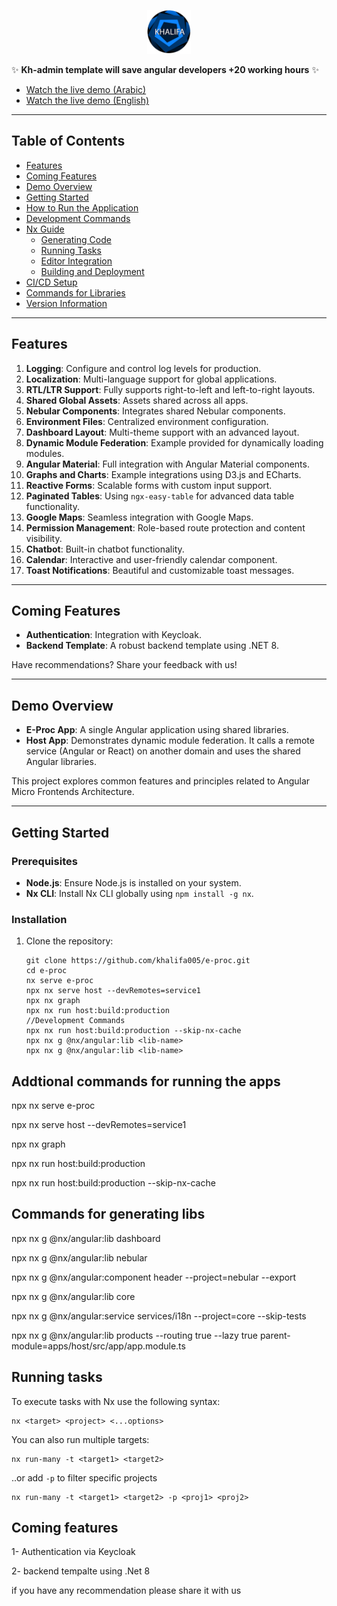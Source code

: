<p align="center">
  <img src="./libs/core/src/lib/assets/images/logo.png?raw=true" width="70" alt="Sublime's custom image">
</p>

 ✨ **Kh-admin template will save angular developers +20 working hours** ✨

- [Watch the live demo (Arabic)](https://youtu.be/LfXIjkOTwsQ)
- [Watch the live demo (English)](https://youtu.be/AxZ6mqya47w)

---

## Table of Contents
- [Features](#features)
- [Coming Features](#coming-features)
- [Demo Overview](#demo-overview)
- [Getting Started](#getting-started)
- [How to Run the Application](#how-to-run-the-application)
- [Development Commands](#development-commands)
- [Nx Guide](#nx-guide)
  - [Generating Code](#generating-code)
  - [Running Tasks](#running-tasks)
  - [Editor Integration](#editor-integration)
  - [Building and Deployment](#building-and-deployment)
- [CI/CD Setup](#ci-cd-setup)
- [Commands for Libraries](#commands-for-libraries)
- [Version Information](#version-information)

---

## Features
1. **Logging**: Configure and control log levels for production.
2. **Localization**: Multi-language support for global applications.
3. **RTL/LTR Support**: Fully supports right-to-left and left-to-right layouts.
4. **Shared Global Assets**: Assets shared across all apps.
5. **Nebular Components**: Integrates shared Nebular components.
6. **Environment Files**: Centralized environment configuration.
7. **Dashboard Layout**: Multi-theme support with an advanced layout.
8. **Dynamic Module Federation**: Example provided for dynamically loading modules.
9. **Angular Material**: Full integration with Angular Material components.
10. **Graphs and Charts**: Example integrations using D3.js and ECharts.
11. **Reactive Forms**: Scalable forms with custom input support.
12. **Paginated Tables**: Using `ngx-easy-table` for advanced data table functionality.
13. **Google Maps**: Seamless integration with Google Maps.
14. **Permission Management**: Role-based route protection and content visibility.
15. **Chatbot**: Built-in chatbot functionality.
16. **Calendar**: Interactive and user-friendly calendar component.
17. **Toast Notifications**: Beautiful and customizable toast messages.

---

## Coming Features
- **Authentication**: Integration with Keycloak.
- **Backend Template**: A robust backend template using .NET 8.

Have recommendations? Share your feedback with us!

---

## Demo Overview

- **E-Proc App**: A single Angular application using shared libraries.
- **Host App**: Demonstrates dynamic module federation. It calls a remote service (Angular or React) on another domain and uses the shared Angular libraries.

This project explores common features and principles related to Angular Micro Frontends Architecture.

---

## Getting Started

### Prerequisites
- **Node.js**: Ensure Node.js is installed on your system.
- **Nx CLI**: Install Nx CLI globally using `npm install -g nx`.

### Installation
1. Clone the repository:
   ```
   git clone https://github.com/khalifa005/e-proc.git
   cd e-proc
   nx serve e-proc 
   npx nx serve host --devRemotes=service1
   npx nx graph
   npx nx run host:build:production
   //Development Commands
   npx nx run host:build:production --skip-nx-cache
   npx nx g @nx/angular:lib <lib-name>
   npx nx g @nx/angular:lib <lib-name>
   ```


## Addtional commands for running the apps
npx nx serve e-proc

npx nx serve host --devRemotes=service1

npx nx graph

npx nx run host:build:production

npx nx run host:build:production --skip-nx-cache


## Commands for generating libs
npx nx g @nx/angular:lib dashboard

npx nx g @nx/angular:lib nebular

npx nx g @nx/angular:component header --project=nebular --export

npx nx g @nx/angular:lib core

npx nx g @nx/angular:service services/i18n --project=core --skip-tests

npx nx g @nx/angular:lib products --routing true --lazy true parent-module=apps/host/src/app/app.module.ts


## Running tasks

To execute tasks with Nx use the following syntax:

```
nx <target> <project> <...options>
```

You can also run multiple targets:

```
nx run-many -t <target1> <target2>
```

..or add `-p` to filter specific projects

```
nx run-many -t <target1> <target2> -p <proj1> <proj2>
```
## Coming features
1- Authentication via Keycloak

2- backend tempalte using .Net 8

if you have any recommendation please share it with us



